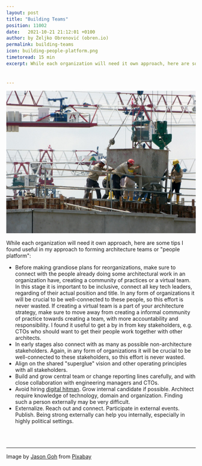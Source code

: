 ```yaml
---
layout: post
title: "Building Teams"
position: 11002
date:   2021-10-21 21:12:01 +0100
author: by Željko Obrenović (obren.io)
permalink: building-teams
icon: building-people-platform.png
timetoread: 15 min
excerpt: While each organization will need it own approach, here are some tips I found useful in my approach to forming architecture teams or "people platform."


---
```

![](assets/images/arch/construction-271873_1920.jpg)

While each organization will need it own approach, here are some tips I found useful in my approach to forming architecture teams or "people platform":
* Before making grandiose plans for reorganizations, make sure to connect with the people already doing some architectural work in an organization have, creating a community of practices or a virtual team. In this stage it is important to be inclusive, connect all key tech leaders, regarding of their actual position and title. In any form of organizations it will be crucial to be well-connected to these people, so this effort is never wasted. If creating a virtual team is a part of your architecture strategy, make sure to move away from creating a informal community of practice towards creating a team, with more accountability and responsibility. I found it useful to get a by in from key stakeholders, e.g. CTOs who should want to get their people work together with other architects.
* In early stages also connect with as many as possible non-architecture stakeholders. Again, in any form of organizations it will be crucial to be well-connected to these stakeholders, so this effort is never wasted.
* Align on the shared "superglue" vision and other operating principles with all stakeholders.
* Build and grow central team or change reporting lines carefully, and with close collaboration with engineering managers and CTOs. 
* Avoid hiring [digital hitman](https://architectelevator.com/transformation/dont-hire-hitman/). Grow internal candidate if possible. Architect require knowledge of technology, domain and organization. Finding such a person externally may be very difficult.
* Externalize. Reach out and connect. Participate in external events. Publish. Being strong externally can help you internally, especially in highly political settings.


<br><br> 
<hr>

Image by <a href="https://pixabay.com/users/cegoh-94852/?utm_source=link-attribution&amp;utm_medium=referral&amp;utm_campaign=image&amp;utm_content=271873">Jason Goh</a> from <a href="https://pixabay.com/?utm_source=link-attribution&amp;utm_medium=referral&amp;utm_campaign=image&amp;utm_content=271873">Pixabay</a>
